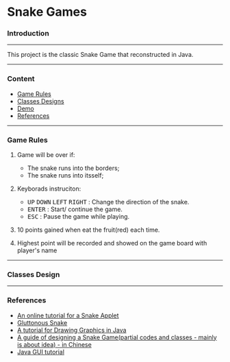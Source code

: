 # Snake Games
### Introduction

------------

This project is the classic Snake Game that reconstructed in Java. 

------------

### Content
- [Game Rules](#Game-Rules)
- [Classes Designs](#Classes-Designs)
- [Demo](#Demo)
- [References](#References)

------------
### Game Rules
1. Game will be over if:
	- The snake runs into the borders;
	- The snake runs into itsself;
	
2. Keyborads instruciton:
	- <kbd>UP</kbd> <kbd>DOWN</kbd> <kbd>LEFT</kbd> <kbd>RIGHT</kbd> : Change the direction of the snake.
	- <kbd>ENTER</kbd> : Start/ continue the game.
	- <kbd>ESC</kbd> : Pause the game while playing.
3. 10 points gained when eat the fruit(red) each time.
4. Highest point will be recorded and showed on the game board with player's name

------------

### Classes Design

------------

### References

- [An online tutorial for a Snake Applet](https://www.youtube.com/watch?v=FABTl1Q1byw&list=PL13bz4SHGmRzIHoVh-B30U7jttLxYN_yi&index=38)
- [Gluttonous Snake](https://github.com/iruimeng/gluttonous-snake/tree/master/src/main/java/com/mt/snake)
-  [A tutorial for Drawing Graphics in Java](https://www.youtube.com/watch?v=2l5-5PMUc5Y)
- [A guide of designing a Snake Game(partial codes and classes - mainly is about idea) - in Chinese](https://www.tianmaying.com/tutorial/java-snake)
- [Java GUI tutorial](https://www.youtube.com/watch?v=mjOicuXEvwg&list=PLA11B442106673455)

